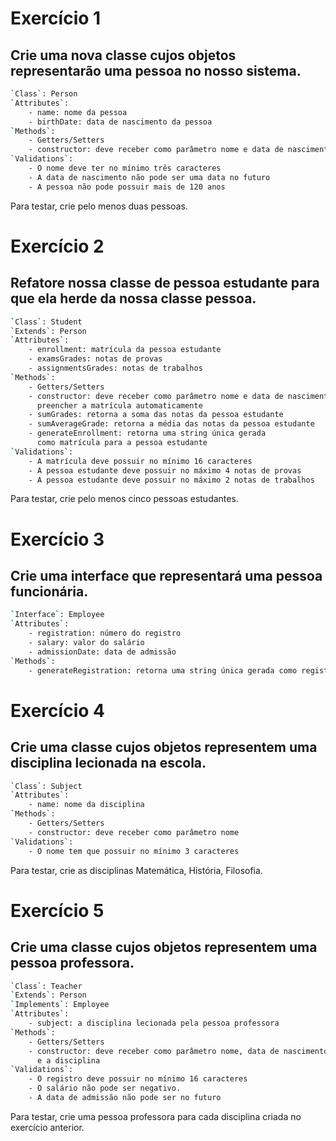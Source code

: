 # Exercício 1
## Crie uma nova classe cujos objetos representarão uma pessoa no nosso sistema.

```bash
`Class`: Person
`Attributes`:
    - name: nome da pessoa
    - birthDate: data de nascimento da pessoa
`Methods`:
    - Getters/Setters
    - constructor: deve receber como parâmetro nome e data de nascimento
`Validations`:
    - O nome deve ter no mínimo três caracteres
    - A data de nascimento não pode ser uma data no futuro
    - A pessoa não pode possuir mais de 120 anos
```
Para testar, crie pelo menos duas pessoas.

# Exercício 2
## Refatore nossa classe de pessoa estudante para que ela herde da nossa classe pessoa.

```bash
`Class`: Student
`Extends`: Person
`Attributes`:
    - enrollment: matrícula da pessoa estudante
    - examsGrades: notas de provas
    - assignmentsGrades: notas de trabalhos
`Methods`:
    - Getters/Setters
    - constructor: deve receber como parâmetro nome e data de nascimento e
      preencher a matrícula automaticamente
    - sumGrades: retorna a soma das notas da pessoa estudante
    - sumAverageGrade: retorna a média das notas da pessoa estudante
    - generateEnrollment: retorna uma string única gerada
      como matrícula para a pessoa estudante
`Validations`:
    - A matrícula deve possuir no mínimo 16 caracteres
    - A pessoa estudante deve possuir no máximo 4 notas de provas
    - A pessoa estudante deve possuir no máximo 2 notas de trabalhos
```
Para testar, crie pelo menos cinco pessoas estudantes.

# Exercício 3
## Crie uma interface que representará uma pessoa funcionária.

```bash
`Interface`: Employee
`Attributes`:
    - registration: número do registro
    - salary: valor do salário
    - admissionDate: data de admissão
`Methods`:
    - generateRegistration: retorna uma string única gerada como registro
```

# Exercício 4
## Crie uma classe cujos objetos representem uma disciplina lecionada na escola.

```bash
`Class`: Subject
`Attributes`:
    - name: nome da disciplina
`Methods`:
    - Getters/Setters
    - constructor: deve receber como parâmetro nome
`Validations`:
    - O nome tem que possuir no mínimo 3 caracteres
```
Para testar, crie as disciplinas Matemática, História, Filosofia.

# Exercício 5
## Crie uma classe cujos objetos representem uma pessoa professora.

```bash
`Class`: Teacher
`Extends`: Person
`Implements`: Employee
`Attributes`:
    - subject: a disciplina lecionada pela pessoa professora
`Methods`:
    - Getters/Setters
    - constructor: deve receber como parâmetro nome, data de nascimento, salário
      e a disciplina
`Validations`:
    - O registro deve possuir no mínimo 16 caracteres
    - O salário não pode ser negativo.
    - A data de admissão não pode ser no futuro
```
Para testar, crie uma pessoa professora para cada disciplina criada no exercício anterior.